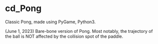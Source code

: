 # cd_Pong

Classic Pong, made using PyGame, Python3.

(June 1, 2023)
Bare-bone version of Pong. Most notably, the trajectory of the ball
is NOT affected by the collision spot of the paddle.
